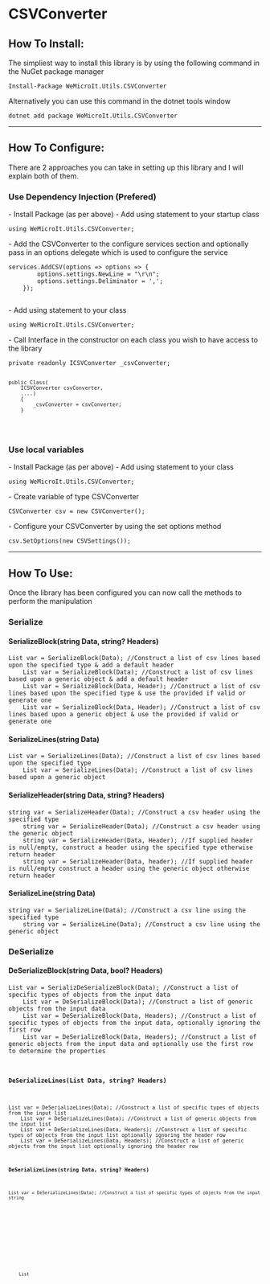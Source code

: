 <h1>CSVConverter</h1>
<h2>How To Install:</h2>
The simpliest way to install this library is by using the following command in the NuGet package manager
<pre><code>Install-Package WeMicroIt.Utils.CSVConverter</code></pre>
Alternatively you can use this command in the dotnet tools window
<pre><code>dotnet add package WeMicroIt.Utils.CSVConverter</code></pre>

---

<h2>How To Configure:</h2>
There are 2 approaches you can take in setting up this library and I will explain both of them.

<h3>Use Dependency Injection (Prefered)</h3>
- Install Package (as per above)
- Add using statement to your startup class
<pre><code>using WeMicroIt.Utils.CSVConverter;</code></pre>
- Add the CSVConverter to the configure services section and optionally pass in an options delegate which is used to configure the service
<pre><code>services.AddCSV(options => options => {
        options.settings.NewLine = "\r\n";
        options.settings.Deliminator = ',';
    });
    </code></pre>
- Add using statement to your class
<pre><code>using WeMicroIt.Utils.CSVConverter;</code></pre>
- Call Interface in the constructor on each class you wish to have access to the library
<pre><code>private readonly ICSVConverter _csvConverter;

    public Class(
        ICSVConverter csvConverter,
        ....)
        {
            _csvConverter = csvConverter;
        }
</code></pre>

<h3>Use local variables</h3>
- Install Package (as per above)
- Add using statement to your class
<pre><code>using WeMicroIt.Utils.CSVConverter;</code></pre>
- Create variable of type CSVConverter 
<pre><code>CSVConverter csv = new CSVConverter();</code></pre>
- Configure your CSVConverter by using the set options method
<pre><code>csv.SetOptions(new CSVSettings());</code></pre>

----

<h2>How To Use:</h2>
Once the library has been configured you can now call the methods to perform the manipulation

<h3>Serialize</h3>
<h4>SerializeBlock(string Data, string? Headers)</h4>
<pre><code>List<string> var = SerializeBlock<T>(Data); //Construct a list of csv lines based upon the specified type & add a default header
    List<string> var = SerializeBlock(Data); //Construct a list of csv lines based upon a generic object & add a default header
    List<string> var = SerializeBlock<T>(Data, Header); //Construct a list of csv lines based upon the specified type & use the provided if valid or generate one
    List<string> var = SerializeBlock(Data, Header); //Construct a list of csv lines based upon a generic object & use the provided if valid or generate one
</code></pre>

<h4>SerializeLines(string Data)</h4>
<pre><code>List<string> var = SerializeLines<T>(Data); //Construct a list of csv lines based upon the specified type
    List<string> var = SerializeLines(Data); //Construct a list of csv lines based upon a generic object
</code></pre>

<h4>SerializeHeader(string Data, string? Headers)</h4>
<pre><code>string var = SerializeHeader<T>(Data); //Construct a csv header using the specified type
    string var = SerializeHeader(Data); //Construct a csv header using the generic object
    string var = SerializeHeader<T>(Data, Header); //If supplied header is null/empty, construct a header using the specified type otherwise return header
    string var = SerializeHeader(Data, header); //If supplied header is null/empty construct a header using the generic object otherwise return header
</code></pre>

<h4>SerializeLine(string Data)</h4>
<pre><code>string var = SerializeLine<T>(Data); //Construct a csv line using the specified type
    string var = SerializeLine(Data); //Construct a csv line using the generic object
</code></pre>

<h3>DeSerialize</h3>
<h4>DeSerializeBlock(string Data, bool? Headers)</h4>
<pre><code>List<T> var = SerializDeSerializeBlock<T>(Data); //Construct a list of specific types of objects from the input data
    List<object> var = DeSerializeBlock(Data); //Construct a list of generic objects from the input data
    List<T> var = DeSerializeBlock<T>(Data, Headers); //Construct a list of specific types of objects from the input data, optionally ignoring the first row
    List<object> var = DeSerializeBlock(Data, Headers); //Construct a list of generic objects from the input data and optionally use the first row to determine the properties
</code></pre>

<h4>DeSerializeLines(List<string> Data, string? Headers)</h4>
<pre><code>List<T> var = DeSerializeLines<T>(Data); //Construct a list of specific types of objects from the input list
    List<object> var = DeSerializeLines(Data); //Construct a list of generic objects from the input list
    List<T> var = DeSerializeLines<T>(Data, Headers); //Construct a list of specific types of objects from the input list optionally ignoring the header row
    List<object> var = DeSerializeLines(Data, Headers); //Construct a list of generic objects from the input list optionally ignoring the header row
</code></pre>

<h4>DeSerializeLines(string Data, string? Headers)</h4>
<pre><code>List<T> var = DeSerializeLines<T>(Data); //Construct a list of specific types of objects from the input string
    List<object> var = DeSerializeLines(Data); //Construct a list of generic objects from the input list string
    List<T> var = DeSerializeLines<T>(Data, Headers); //Construct a list of specific types of objects from the input string optionally ignoring the header row
    List<object> var = DeSerializeLines(Data, Headers); //Construct a list of generic objects from the input string optionally ignoring the header row
</code></pre>

<h4>DeSerializeLine(string Data)</h4>
<pre><code>T var = DeSerializeLine<T>(Data); //Construct specific object based upon the csv input
    object var = DeSerializeLine( Data); //Construct generic object based upon the csv input
</code></pre>
=======
CSVConverter
https://www.nuget.org/packages/WeMicroIt.Utils.CSVConverter/

How To Install:
----------
The simpliest way to install this library is by using the following command in the NuGet package manager
"Install-Package WeMicroIt.Utils.CSVConverter'
Alternatively you can use this command in the dotnet tools window
"dotnet add package WeMicroIt.Utils.CSVConverter"

How To Configure:
----------
There are 2 approaches you can take in setting up this library and I will explain both of them.

Use Dependency Injection (Prefered)
----------
- Install Package (as per above)
- Add using statement to your startup class
- Create variable of type CSVConverter
- Configure your CSVConverter by using the set options method
- Add using statement to your class
- Call Interface in the constructor on each class you wish to have access to the library

Use local variables
----------
- Install Package (as per above)
- Add using statement to your class
- Create variable of type CSVConverter 
- Configure your CSVConverter by using the set options method

How To Use:
----------
Once the library has been configured you can now call the methods to perform the manipulation

Serialize
----------


DeSerialize
----------
